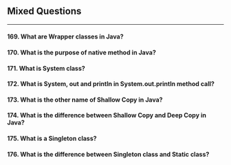 ## Mixed Questions
*******
#### 169. What are Wrapper classes in Java?
#### 170. What is the purpose of native method in Java?
#### 171. What is System class?
#### 172. What is System, out and println in System.out.println method call?
#### 173. What is the other name of Shallow Copy in Java?
#### 174. What is the difference between Shallow Copy and Deep Copy in Java?
#### 175. What is a Singleton class?
#### 176. What is the difference between Singleton class and Static class?